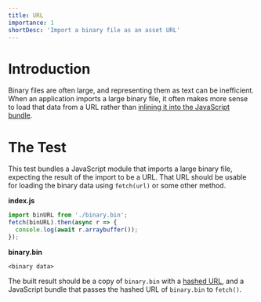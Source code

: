 ```yaml
---
title: URL
importance: 1
shortDesc: 'Import a binary file as an asset URL'
---
```


# Introduction

Binary files are often large, and representing them as text can be inefficient. When an application imports a large binary file, it often makes more sense to load that data from a URL rather than [inlining it into the JavaScript bundle](/non-js-resources/binary/arraybuffer).

# The Test

This test bundles a JavaScript module that imports a large binary file, expecting the result of the import to be a URL. That URL should be usable for loading the binary data using `fetch(url)` or some other method.

**index.js**

```js
import binURL from './binary.bin';
fetch(binURL).then(async r => {
  console.log(await r.arraybuffer());
});
```

**binary.bin**

```
<binary data>
```

The built result should be a copy of `binary.bin` with a [hashed URL](/hashing/), and a JavaScript bundle that passes the hashed URL of `binary.bin` to `fetch()`.
